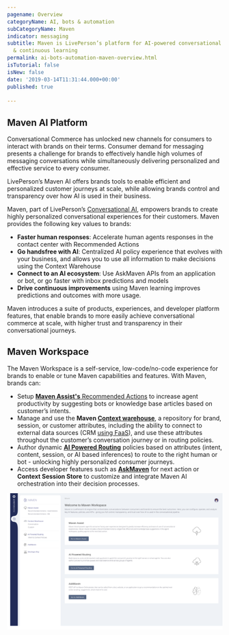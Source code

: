 ```yaml
---
pagename: Overview
categoryName: AI, bots & automation
subCategoryName: Maven
indicator: messaging
subtitle: Maven is LivePerson’s platform for AI-powered conversational orchestration
  & continuous learning
permalink: ai-bots-automation-maven-overview.html
isTutorial: false
isNew: false
date: '2019-03-14T11:31:44.000+00:00'
published: true

---
```


## Maven AI Platform

Conversational Commerce has unlocked new channels for consumers to interact with brands on their terms. Consumer demand for messaging presents a challenge for brands to effectively handle high volumes of messaging conversations while simultaneously delivering personalized and effective service to every consumer.

LivePerson’s Maven AI offers brands tools to enable efficient and personalized customer journeys at scale, while allowing brands control and transparency over how AI is used in their business.

Maven, part of LivePerson’s [Conversational AI](ai-bots-automation-conversational-ai.html), empowers brands to create highly personalized conversational experiences for their customers. Maven provides the following key values to brands:

* **Faster human responses**: Accelerate human agents responses in the contact center with Recommended Actions
* **Go handsfree with AI**: Centralized AI policy experience that evolves with your business, and allows you to use all information to make decisions using the Context Warehouse
* **Connect to an AI ecosystem**: Use AskMaven APIs from an application or bot, or go faster with inbox predictions and models
* **Drive continuous improvements** using Maven learning improves predictions and outcomes with more usage.

Maven introduces a suite of products, experiences, and developer platform features, that enable brands to more easily achieve conversational commerce at scale, with higher trust and transparency in their conversational journeys.

## Maven Workspace

The Maven Workspace is a self-service, low-code/no-code experience for brands to enable or tune Maven capabilities and features. With Maven, brands can:

* Setup [**Maven Assist's** Recommended Actions](https://knowledge.liveperson.com/ai-bots-automation-maven-maven-assist.html) to increase agent productivity by suggesting bots or knowledge base articles based on customer’s intents.
* Manage and use the **Maven [Context warehouse](ai-bots-automation-maven-context-warehouse.html)**, a repository for brand, session, or customer attributes, including the ability to connect to external data sources (CRM [using FaaS](https://knowledge.liveperson.com/developer-tools-liveperson-functions.html)), and use these attributes throughout the customer’s conversation journey or in routing policies.
* Author dynamic **[AI Powered Routing](ai-bots-automation-maven-ai-powered-routing.html)** policies based on attributes (intent, content, session, or AI based inferences) to route to the right human or bot - unlocking highly personalized consumer journeys.
* Access developer features such as **[AskMaven](ai-bots-automation-maven-askmaven.html)** for next action or **Context Session Store** to customize and integrate Maven AI orchestration into their decision processes.

<img width="750px" src="/img/maven-workspace.png">
